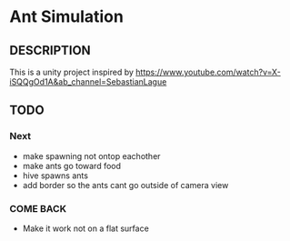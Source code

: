 # Ant Simulation

## DESCRIPTION

This is a unity project inspired by https://www.youtube.com/watch?v=X-iSQQgOd1A&ab_channel=SebastianLague

## TODO

### Next

- make spawning not ontop eachother
- make ants go toward food
- hive spawns ants
- add border so the ants cant go outside of camera view

### COME BACK

- Make it work not on a flat surface
